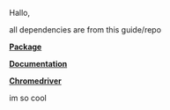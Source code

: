 Hallo,

all dependencies are from this guide/repo

[**Package** ](https://github.com/chromedp/chromedp) 

[**Documentation**](https://pkg.go.dev/github.com/chromedp/chromedp) 

[**Chromedriver**](https://googlechromelabs.github.io/chrome-for-testing/) 

im so cool
